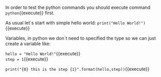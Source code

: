 In order to test the python commands you should execute command `python`{{execute}} first.

 As usual let´s start with simple hello world: `print("Hello World!")`{{execute}}

 Variables, in python we don´t need to specified the type so we can just create a variable like:

 `hello = "Hello World!"`{{execute}}  
 `step = 1`{{execute}}

 `print("{0} this is the step {1}".format(hello,step))`{{execute}} 

 